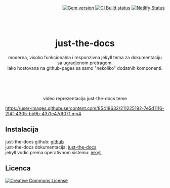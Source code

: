 <p align="right">
    <a href="https://badge.fury.io/rb/just-the-docs"><img src="https://badge.fury.io/rb/just-the-docs.svg" alt="Gem version"></a> <a href="https://github.com/just-the-docs/just-the-docs/actions/workflows/ci.yml"><img src="https://github.com/just-the-docs/just-the-docs/actions/workflows/ci.yml/badge.svg" alt="CI Build status"></a> <a href="https://app.netlify.com/sites/just-the-docs/deploys"><img src="https://api.netlify.com/api/v1/badges/9dc0386d-c2a4-4077-ad83-f02c33a6c0ca/deploy-status" alt="Netlify Status"></a>
</p>
<br><br>
<p align="center">
    <h1 align="center">just-the-docs</h1>
    <p align="center">moderna, visoko funkcionalna i responzivna jekyll tema za dokumentaciju sa ugradjenom pretragom.<br>lako hostovana na github-pages sa samo "nekoliko" dodatnih komponenti.</p>
    <br><br><br>
</p>

<p align="center">video reprezentacija just-the-docs teme</p>

https://user-images.githubusercontent.com/85418632/211225192-7e5d1116-2f4f-4305-bb9b-437fe47df071.mp4

## Instalacija
just-the-docs github: [github](https://github.com/just-the-docs/just-the-docs)<br>
just-the-docs dokumentacija: [just-the-docs](https://just-the-docs.com/)<br>
jekyll vodic prema operativnom sistemu: [jekyll](https://jekyllrb.com/docs/installation/)

## Licenca
[![Creative Commons License](https://i.creativecommons.org/l/by-nc-nd/4.0/88x31.png)](http://creativecommons.org/licenses/by-nc-nd/4.0/)
